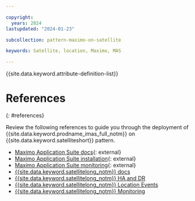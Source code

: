 ```yaml
---

copyright:
  years: 2024
lastupdated: "2024-01-23"

subcollection: pattern-maximo-on-satellite

keywords: Satellite, location, Maximo, MAS

---
```


{{site.data.keyword.attribute-definition-list}}


# References
{: #references}

Review the following references to guide you through the deployment of {{site.data.keyword.prodname_imas_full_notm}} on {{site.data.keyword.satelliteshort}} pattern.

- [Maximo Application Suite docs](https://www.ibm.com/docs/en/mas-cd/continuous-delivery){: external}
- [Maximo Application Suite installation](https://www.ibm.com/docs/en/mas-cd/continuous-delivery?topic=installing){: external}
- [Maximo Application Suite monitoring](https://www.ibm.com/docs/en/mas-cd/continuous-delivery?topic=monitoring){: external}
- [{{site.data.keyword.satellitelong_notm}} docs](/docs/satellite?topic=satellite-service-architecture)
- [{{site.data.keyword.satellitelong_notm}} HA and DR](/docs/satellite?topic=satellite-ha#satellite-ha-setup)
- [{{site.data.keyword.satellitelong_notm}} Location Events](/docs/satellite?topic=satellite-at_events)
- [{{site.data.keyword.satellitelong_notm}} Monitoring](/docs/satellite?topic=satellite-monitor#setup-mon)
